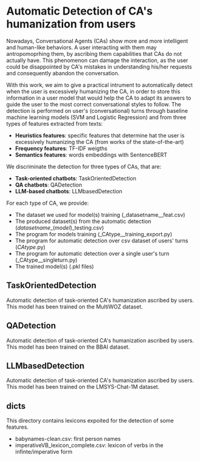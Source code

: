 # Automatic Detection of CA's humanization from users

Nowadays, Conversational Agents (CAs) show more and more intelligent and human-like behaviors. A user interacting with them may antropomoprhing them, by ascribing them capabilities that CAs do not actually have. 
This phenomenon can damage the interaction, as the user could be disappointed by CA's mistakes in understanding his/her requests and consequently abandon the conversation.

With this work, we aim to give a practical intrument to automatically detect when the user is excessively humanizing the CA, in order to store this information in a user model that would help the CA to adapt its answers to guide the user to the most correct conversational styles to follow.
The detection is performed on user's (conversational) turns through baseline machine learning models (SVM and Logistic Regression) and from three types of features extracted from texts:

- **Heuristics features**: specific features that determine hat the user is excessively humanizing the CA (from works of the state-of-the-art)
- **Frequency features**: TF-IDF weigths
- **Semantics features**: words embeddings with SentenceBERT

We discriminate the detection for three types of CAs, that are:

- **Task-oriented chatbots**: TaskOrientedDetection
- **QA chatbots**: QADetection
- **LLM-based chatbots**: LLMbasedDetection

For each type of CA, we provide:
- The dataset we used for model(s) training (_datasetname__feat.csv)
- The produced dataset(s) from the automatic detection (_datasetname__(_model_)_testing.csv)
- The program for models training (_CAtype__training_export.py)
- The program for automatic detection over csv dataset of users' turns (_CAtype_.py)
- The program for automatic detection over a single user's turn (_CAtype__singleturn.py)
- The trained model(s) (.pkl files)

## TaskOrientedDetection

Automatic detection of task-oriented CA's humanization ascribed by users.
This model has been trained on the MultiWOZ dataset.


## QADetection

Automatic detection of task-oriented CA's humanization ascribed by users.
This model has been trained on the BBAI dataset.

## LLMbasedDetection

Automatic detection of task-oriented CA's humanization ascribed by users.
This model has been trained on the LMSYS-Chat-1M dataset.

## dicts

This directory contains lexicons expoited for the detection of some features. 

- babynames-clean.csv: first person names
- imperativeVB_lexicon_complete.csv: lexicon of verbs in the infinte/imperative form


